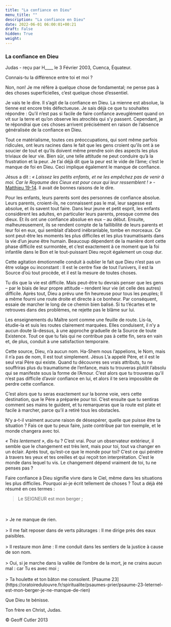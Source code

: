 ```yaml
---
title: "La confiance en Dieu"
menu_title: ""
description: "La confiance en Dieu"
date: 2022-06-01 06:00:01+00:21
draft: False
hidden: True
weight:
---
```

### La confiance en Dieu

Judas - reçu par H____ le 3 Février 2003, Cuenca, Équateur.

Connais-tu la différence entre toi et moi ?

Non, non! Je me réfère à quelque chose de fondamental; ne pense pas à des choses superficielles, c’est quelque chose d’essentiel.

Je vais te le dire. Il s’agit de la confiance en Dieu. La mienne est absolue, la tienne est encore très défectueuse. Je sais déjà ce que tu souhaites répondre : Qu’il n’est pas si facile de faire confiance aveuglément quand on vit sur la terre et qu’on observe les atrocités qui s’y passent. Cependant, je te répondrai que ces choses arrivent précisément en raison de l’absence généralisée de la confiance en Dieu.

Tout ce matérialisme, toutes ces préoccupations, qui sont même parfois ridicules, ont leurs racines dans le fait que les gens croient qu’ils ont à se soucier de tout et qu’ils doivent même prendre soin des aspects les plus triviaux de leur vie. Bien sûr, une telle attitude ne peut conduire qu’à la frustration et la peur. Je t’ai déjà dit que la peur est le vide de l’âme; c’est le manque de foi en Dieu. Ceci implique également le manque de confiance.

Jésus a dit : *« Laissez les petits enfants, et ne les empêchez pas de venir à moi. Car le Royaume des Cieux est pour ceux qui leur ressemblent ! »* - [Matthieu 19-14](https://saintebible.com/matthew/19-14.htm). Il avait de bonnes raisons de le dire.

Pour les enfants, leurs parents sont des personnes de confiance absolue. Leurs parents, croient-ils, ne connaissent pas le mal, leur sagesse est absolue, et ils savent tout faire. Dans leur jeune et petit esprit, les enfants considèrent les adultes, en particulier leurs parents, presque comme des dieux. Et ils ont une confiance absolue en eux – au début. Ensuite, malheureusement, ils se rendent compte de la faillibilité de leurs parents et leur foi en eux, qui semblait d’abord inébranlable, tombe en morceaux. Ce sont peut-être les moments les plus difficiles et les plus traumatisants dans la vie d’un jeune être humain. Beaucoup dépendent de la manière dont cette phase difficile est surmontée, et c’est exactement à ce moment que la foi infantile dans le Bon et le tout-puissant Dieu reçoit également un coup dur.

Cette agitation émotionnelle conduit à oublier le fait que Dieu n’est pas un être volage ou inconstant : Il est le centre fixe de tout l’univers, il est la Source d’où tout procède, et il est la mesure de toutes choses.

Tu dis que la vie est difficile. Mais peut-être tu devrais penser que les gens – par le biais de leur propre attitude – rendent leur vie (et celle des autres) difficile. Après tout, Dieu a prévu une fin heureuse pour tous les peuples; Il a même fourni une route droite et directe à ce bonheur. Par conséquent, essaie de marcher le long de ce chemin bien balisé. Si tu t’écartes et te retrouves dans des problèmes, ne rejette pas le blâme sur lui.

Les enseignements du Maître sont comme une feuille de route. Lis-la, étudie-la et suis les routes clairement marquées. Elles conduisent, il n’y a aucun doute là-dessus, à une approche graduelle de la Source de toute Existence. Tout ce que tu fais qui ne contribue pas à cette fin, sera en vain et, de plus, conduit à une satisfaction temporaire.

Cette source, Dieu, n’a aucun nom. Ha-Shem nous l’appelions, le Nom, mais il n’a pas de nom, Il est tout simplement. Jésus L’a appelé Père, et il est le seul vrai Père qui existe. Quand tu découvres ses vrais attributs, tu ne souffriras plus du traumatisme de l’enfance, mais tu trouveras plutôt l’absolu qui se manifeste sous la forme de l’Amour. C’est alors que tu trouveras qu’il n’est pas difficile d’avoir confiance en lui, et alors il te sera impossible de perdre cette confiance.

C’est alors que tu seras exactement sur la bonne voie, vers cette destination, que le Père a préparée pour toi. C’est ensuite que tu sentiras comment ses mains te guident, et tu remarqueras que la route est plate et facile à marcher, parce qu’il a retiré tous les obstacles.

N’y a-t-il vraiment aucune raison de désespérer, quelle que puisse être ta situation ? Fais ce que tu  peux faire, juste contribue par ton exemple, et le monde changera avec toi.

*« Très lentement »*, dis-tu ? C’est vrai. Pour un observateur extérieur, il semble que le changement est très lent, mais pour toi, tout va changer en un éclair. Après tout, qu’est-ce que le monde pour toi? C’est ce qui pénètre à travers tes yeux et tes oreilles et qui reçoit ton interprétation. C’est le monde dans lequel tu vis. Le changement dépend vraiment de toi, tu ne penses pas ?

Faire confiance à Dieu signifie vivre dans le Ciel, même dans les situations les plus difficiles. Pourquoi ai-je écrit tellement de choses ? Tout a déjà été résumé en ces termes :

> Le SEIGNEUR est mon berger ;
<br>
<br>
> Je ne manque de rien.
<br>
<br>
> Il me fait reposer dans de verts pâturages : Il me dirige près des eaux paisibles.
<br>
<br>
> Il restaure mon âme : Il me conduit dans les sentiers de la justice à cause de son nom.
<br>
<br>
> Oui, si je marche dans la vallée de l’ombre de la mort, je ne crains aucun mal : car Tu es avec moi ;
<br>
<br>
> Ta houlette et ton bâton me consolent. [Psaume 23](https://oratoiredulouvre.fr/spiritualite/psaumes-prier/psaume-23-leternel-est-mon-berger-je-ne-manque-de-rien)

Que Dieu te bénisse.

Ton frère en Christ, Judas.

© Geoff Cutler 2013
